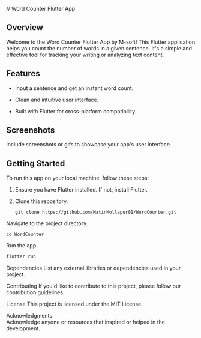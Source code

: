 // Word Counter Flutter App

Overview
--------

Welcome to the Word Counter Flutter App by M-soft! This Flutter application helps you count the number of words in a given sentence. It's a simple and effective tool for tracking your writing or analyzing text content. 

Features
--------

* Input a sentence and get an instant word count.

* Clean and intuitive user interface. 

* Built with Flutter for cross-platform compatibility.


Screenshots
-----------

Include screenshots or gifs to showcase your app's user interface.

Getting Started
---------------

To run this app on your local machine, follow these steps:

1. Ensure you have Flutter installed. If not, install Flutter.

2. Clone this repository.

   ```
   git clone https://github.com/MatinMollapur01/WordCounter.git
   ```

Navigate to the project directory.

   ```
   cd WordCounter
   ```
   
Run the app.
   
   ```bash
   flutter run
   ```

Dependencies
List any external libraries or dependencies used in your project.

Contributing
If you'd like to contribute to this project, please follow our contribution guidelines.

License
This project is licensed under the MIT License. 

Acknowledgments  
Acknowledge anyone or resources that inspired or helped in the development.
